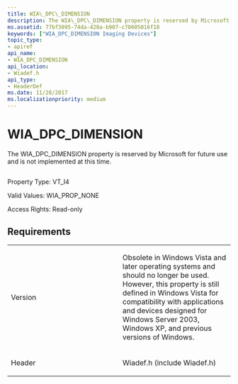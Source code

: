 ```yaml
---
title: WIA\_DPC\_DIMENSION
description: The WIA\_DPC\_DIMENSION property is reserved by Microsoft for future use and is not implemented at this time.
ms.assetid: 77bf3095-74da-428a-b907-c70605016f18
keywords: ["WIA_DPC_DIMENSION Imaging Devices"]
topic_type:
- apiref
api_name:
- WIA_DPC_DIMENSION
api_location:
- Wiadef.h
api_type:
- HeaderDef
ms.date: 11/28/2017
ms.localizationpriority: medium
---
```


# WIA\_DPC\_DIMENSION


The WIA\_DPC\_DIMENSION property is reserved by Microsoft for future use and is not implemented at this time.

## <span id="ddk_wia_dpc_dimension_si"></span><span id="DDK_WIA_DPC_DIMENSION_SI"></span>


Property Type: VT\_I4

Valid Values: WIA\_PROP\_NONE

Access Rights: Read-only

Requirements
------------

<table>
<colgroup>
<col width="50%" />
<col width="50%" />
</colgroup>
<tbody>
<tr class="odd">
<td><p>Version</p></td>
<td><p>Obsolete in Windows Vista and later operating systems and should no longer be used. However, this property is still defined in Windows Vista for compatibility with applications and devices designed for Windows Server 2003, Windows XP, and previous versions of Windows.</p></td>
</tr>
<tr class="even">
<td><p>Header</p></td>
<td>Wiadef.h (include Wiadef.h)</td>
</tr>
</tbody>
</table>

 

 





